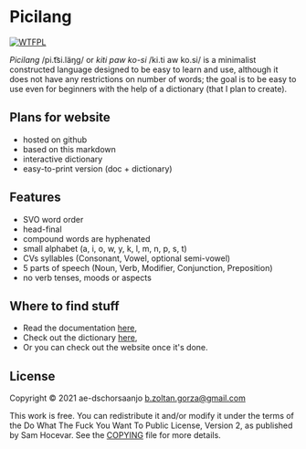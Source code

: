 # Picilang

 [![WTFPL](http://www.wtfpl.net/wp-content/uploads/2012/12/wtfpl-badge-4.png)](http://www.wtfpl.net/)

_Picilang_ /pi.t͡si.läŋɡ/ or _kiti paw ko-si_ /ki.ti aw ko.si/ is a minimalist constructed language designed to be easy to learn and use, although it does not have any restrictions on number of words; the goal is to be easy to use even for beginners with the help of a dictionary (that I plan to create).

## Plans for website

- hosted on github
- based on this markdown
- interactive dictionary
- easy-to-print version (doc + dictionary)

## Features

- SVO word order
- head-final
- compound words are hyphenated
- small alphabet (a, i, o, w, y, k, l, m, n, p, s, t)
- CVs syllables (Consonant, Vowel, optional semi-vowel)
- 5 parts of speech (Noun, Verb, Modifier, Conjunction, Preposition)
- no verb tenses, moods or aspects

## Where to find stuff

- Read the documentation [here](picilang.md),
- Check out the dictionary [here](dictionary.csv),
- Or you can check out the website once it's done.

## License

Copyright © 2021 ae-dschorsaanjo <b.zoltan.gorza@gmail.com>

This work is free. You can redistribute it and/or modify it under the
terms of the Do What The Fuck You Want To Public License, Version 2,
as published by Sam Hocevar. See the [COPYING](./COPYING) file for more details.